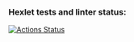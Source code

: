 ### Hexlet tests and linter status:
[![Actions Status](https://github.com/Anna-Karslyan/python-project-49/actions/workflows/hexlet-check.yml/badge.svg)](https://github.com/Anna-Karslyan/python-project-49/actions)